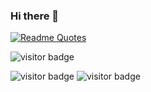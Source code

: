 ### Hi there 👋

<!--
**wasiabdullah/wasiabdullah** is a ✨ _special_ ✨ repository because its `README.md` (this file) appears on your GitHub profile.

Here are some ideas to get you started:

- 🔭 I’m currently working on ...
- 🌱 I’m currently learning ...
- 👯 I’m looking to collaborate on ...
- 🤔 I’m looking for help with ...
- 💬 Ask me about ...
- 📫 How to reach me: ...
- 😄 Pronouns: ...
- ⚡ Fun fact: ...
-->
[![Readme Quotes](https://quotes-github-readme.vercel.app/api?type=horizontal&theme=dark&border=true)](https://github.com/piyushsuthar/github-readme-quotes)

![visitor badge](https://visitor-badge.lithub.cc/badge?page_id=wasiabdullah.wasiabdullah&left_text=My%20Page%20Visitors)

![visitor badge](https://visitor-badge.imlete.cn/?id=github.wasiabdullah.wasiabdullah)
![visitor badge](https://visitor-badge.imlete.cn/?id=github.wasiabdullah.wasiabdullah&labelColor=f00)
